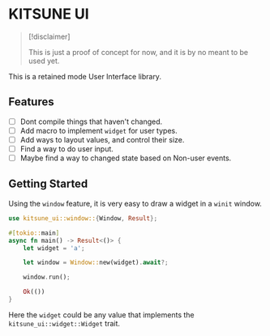 # KITSUNE UI

> [!disclaimer]
>
> This is just a proof of concept for now, and it is by no meant to be used yet.

This is a retained mode User Interface library.

## Features

- [ ] Dont compile things that haven't changed.
- [ ] Add macro to implement `widget` for user types.
- [ ] Add ways to layout values, and control their size.
- [ ] Find a way to do user input.
- [ ] Maybe find a way to changed state based on Non-user events.

## Getting Started

Using the `window` feature, it is very easy to draw a widget in a `winit` window.

```rust
use kitsune_ui::window::{Window, Result};

#[tokio::main]
async fn main() -> Result<()> {
    let widget = 'a';

    let window = Window::new(widget).await?;

    window.run();

    Ok(())
}
```

Here the `widget` could be any value that implements the `kitsune_ui::widget::Widget` trait.
